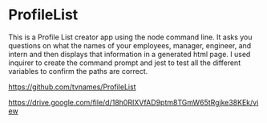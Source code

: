 # ProfileList


This is a Profile List creator app using the node command line. It asks you questions on what the names of your employees, manager, engineer, and intern and then
displays that information in a generated html page. I used inquirer to create the command prompt and jest to test all the different variables to confirm the paths are correct.

https://github.com/tvnames/ProfileList

https://drive.google.com/file/d/18h0RIXVfAD9ptm8TGmW65tRgjke38KEk/view